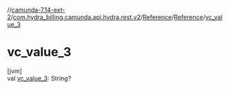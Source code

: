 //[camunda-7.14-ext-2](../../../../index.md)/[com.hydra_billing.camunda.api.hydra.rest.v2](../../index.md)/[Reference](../index.md)/[Reference](index.md)/[vc_value_3](vc_value_3.md)

# vc_value_3

[jvm]\
val [vc_value_3](vc_value_3.md): String?
